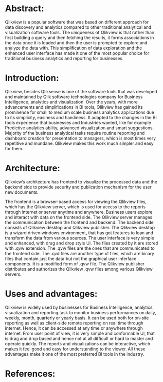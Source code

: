 # Abstract:

Qlikview is a popular software that was based on different approach for data discovery and analytics compared to other traditional analytical and visualization software tools. The uniqueness of Qlikview is that rather than first building a query and then fetching the results, it forms associations in the data once it is loaded and then the user is prompted to explore and analyze the data with. This simplification of data exploration and the enhanced user interface has made it one of the most popular choice for traditional business analytics and reporting for businesses.

# Introduction:

Qlikview, besides Qliksense is one of the software tools that was developed and maintained by Qlik software technologies company for Business Intelligence, analytics and visualization. Over the years, with more advancements and simplifications in BI tools, Qlikview has gained its prominence for small to medium scale business analytics applications due to its simplicity, easiness and handiness. It adapted to the changes in the BI tools experience that businesses and Industries wanted, like for example Predictive analytics ability, advanced visualization and smart suggestions. Majority of the business analytical tasks require routine reporting and dashboard creation for presentation to managers, which is most times very repetitive and mundane. Qlikview makes this work much simpler and easy for them.

# Architecture:

Qlikview’s architecture has frontend to visualize the processed data and the backend side to provide security and publication mechanism for the user new documents. 

The frontend is a browser-based access for viewing the Qlikview files, which has the Qlikview server, which is used for access to the reports through internet or server anytime and anywhere. Business users explore and interact with data on the frontend side. The Qlikview server manages the communication between the frontend and backend. The backend side consists of Qlikview desktop and Qlikview publisher. The Qlikview desktop is a wizard driven windows environment, that has got features to loan and transform the data from various sources. The user interface is very simple and enhanced, with drag and drop style UI. The files created by it are stored with .qvw extension. The .qvw files are the ones that are communicated to the frontend side. The .qvd files are another type of files, which are binary files that contain just the data but not the graphical user inferface components. It is a modified form of .qvw file.  The Qlikview publisher distributes and authorizes the Qlikview .qvw files among various Qlikview servers.

# Uses and advantages:

Qlikview is widely used by businesses for Business Intelligence, analytics, visualization and reporting task to monitor business performances on daily, weekly, month, quarterly or yearly basis. It can be used both for on-site reporting as well as client-side remote reporting on real time through internet. Hence, it can be accessed at any time or anywhere through internet. From user point of view, it is very simple and conformable UI, that is drag and drop based and hence not at all difficult or hard to master and operate quickly. The reports and visualizations can be interactive, which makes it feel good and easy for understanding to the viewer. All these advantages make it one of the most preferred BI tools in the industry.

# References:
